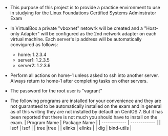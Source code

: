 * This purpose of this project is to provide a practice environment to use in studying for the Linux Foundations Certified Systems Adminstrator Exam

* In VirtualBox a private "vboxnet" netowrk will be created and a  "Host-only Adapter" will be configured as the 2nd network adapter on each virtual machine. Each server's ip address will be automatically convigured as follows:
  * home: 1.2.3.4
  * server1: 1.2.3.5
  * server2: 1.2.3.6
* Perform all actions on home-1 unless asked to ssh into another server. Always return to home-1 after completing tasks on other servers.
* The password for the root user is "vagrant"
* The following programs are installed for your convenience and they are not guaranteed to be automatically installed on the exam and in general as of this writing they are not installed by default on CentOS 7. But it has been reported that there is not much you should have to install on the exam.
  | Program Name | Package Name |
  | ------------ | ------------ |
  | lsof | lsof |
  | tree |tree |
  | elinks | elinks |
  | dig | bind-utils |
